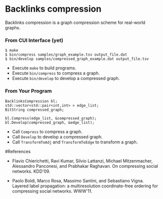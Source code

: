 Backlinks compression
========================

Backlinks compression is a graph compression scheme for real-world graphs.

### From CUI Interface (yet)

    $ make
    $ bin/compress samples/graph_example.tsv output_file.dat
    $ bin/develop samples/compressed_graph_example.dat output_file.tsv

* Execute `make` to build programs.
* Execute `bin/compress` to compress a graph.
* Execute `bin/develop` to develop a compressed graph.

### From Your Program

    BacklinksCompression bl;
    std::vector<std::pair<int,int> > edge_list;
    BitString compressed_graph;
    
    bl.Compress(edge_list, &compressed_graph);
    bl.Develop(compressed_graph, &edge_list);

* Call `Compress` to compress a graph.
* Call `Develop` to develop a compressed graph.
* Call `TransformToAdj` and `TransformToEdge` to transform a graph.

#References

* Flavio Chierichetti, Ravi Kumar, Silvio Lattanzi, Michael
Mitzenmacher, Alessandro Panconesi, and Prabhakar Raghavan. On
compressing social networks. KDD'09.

* Paolo Boldi, Marco Rosa, Massimo Santini, and Sebastiano Vigna.
Layered label propagation: a multiresolution coordinate-free ordering
for compressing social networks. WWW'11.
